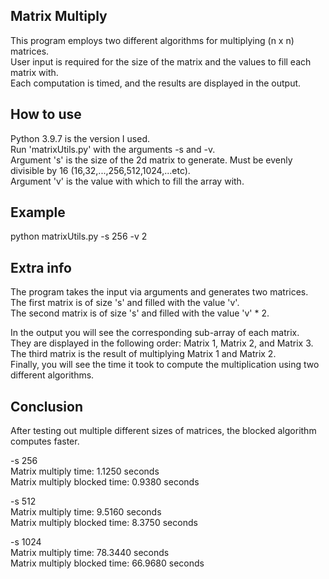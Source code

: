 ## Matrix Multiply

This program employs two different algorithms for multiplying (n x n) matrices.  
User input is required for the size of the matrix and the values to fill each matrix with.  
Each computation is timed, and the results are displayed in the output.  

## How to use

Python 3.9.7 is the version I used.  
Run 'matrixUtils.py' with the arguments -s and -v.  
Argument 's' is the size of the 2d matrix to generate. Must be evenly divisible by 16 (16,32,...,256,512,1024,...etc).  
Argument 'v' is the value with which to fill the array with.  

## Example

python matrixUtils.py -s 256 -v 2

## Extra info

The program takes the input via arguments and generates two matrices.  
The first matrix is of size 's' and filled with the value 'v'.  
The second matrix is of size 's' and filled with the value 'v' * 2.  

In the output you will see the corresponding sub-array of each matrix.  
They are displayed in the following order: Matrix 1, Matrix 2, and Matrix 3.  
The third matrix is the result of multiplying Matrix 1 and Matrix 2.  
Finally, you will see the time it took to compute the multiplication using two different algorithms.  

## Conclusion

After testing out multiple different sizes of matrices, the blocked algorithm computes faster.

-s 256  
Matrix multiply time: 1.1250 seconds  
Matrix multiply blocked time: 0.9380 seconds  

-s 512  
Matrix multiply time: 9.5160 seconds  
Matrix multiply blocked time: 8.3750 seconds  

-s 1024  
Matrix multiply time: 78.3440 seconds  
Matrix multiply blocked time: 66.9680 seconds  